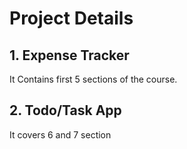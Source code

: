 # Project Details

## 1. Expense Tracker

It Contains first 5 sections of the course.

## 2. Todo/Task App

It covers 6 and 7 section

